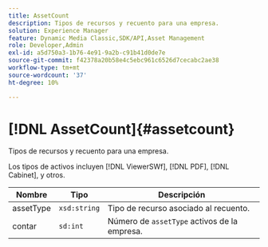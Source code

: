 ```yaml
---
title: AssetCount
description: Tipos de recursos y recuento para una empresa.
solution: Experience Manager
feature: Dynamic Media Classic,SDK/API,Asset Management
role: Developer,Admin
exl-id: a5d750a3-1b76-4e91-9a2b-c91b41d0de7e
source-git-commit: f42378a20b58e4c5ebc961c6526d7cecabc2ae38
workflow-type: tm+mt
source-wordcount: '37'
ht-degree: 10%

---
```


# [!DNL AssetCount]{#assetcount}

Tipos de recursos y recuento para una empresa.

Los tipos de activos incluyen [!DNL ViewerSWf], [!DNL PDF], [!DNL Cabinet], y otros.

| Nombre | Tipo | Descripción |
|---|---|---|
| assetType | `xsd:string` | Tipo de recurso asociado al recuento. |
| contar | `sd:int` | Número de `assetType` activos de la empresa. |
